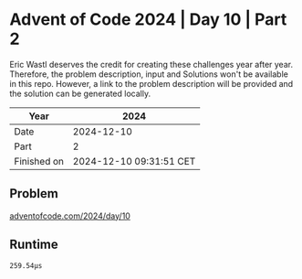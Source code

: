 # Advent of Code 2024 | Day 10 | Part 2

Eric Wastl deserves the credit for creating these challenges year after year. Therefore, the problem description, input and Solutions won't be available in this repo.
However, a link to the problem description will be provided and the solution can be generated locally.

| Year        | 2024                    |
|-------------|-------------------------|
| Date        | 2024-12-10              |
| Part        | 2                       |
| Finished on | 2024-12-10 09:31:51 CET |

## Problem

[adventofcode.com/2024/day/10](https://adventofcode.com/2024/day/10)

## Runtime

```
259.54µs
```
